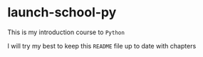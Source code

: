# launch-school-py

This is my introduction course to `Python`

I will try my best to keep this `README` file up to date with chapters

